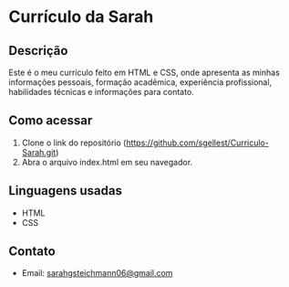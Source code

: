 # Currículo da Sarah

## Descrição
Este é o meu currículo feito em HTML e CSS, onde apresenta as minhas informações pessoais, formação acadêmica, experiência profissional, habilidades técnicas e informações para contato.

## Como acessar

1. Clone o link do repositório (https://github.com/sgellest/Curriculo-Sarah.git)
2. Abra o arquivo index.html em seu navegador.

## Linguagens usadas
- HTML
- CSS

## Contato

- Email: sarahgsteichmann06@gmail.com